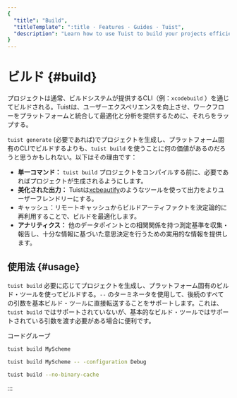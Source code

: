 ```yaml
---
{
  "title": "Build",
  "titleTemplate": ":title · Features · Guides · Tuist",
  "description": "Learn how to use Tuist to build your projects efficiently."
}
---
```

# ビルド {#build}

プロジェクトは通常、ビルドシステムが提供するCLI（例：`xcodebuild`
）を通じてビルドされる。Tuistは、ユーザーエクスペリエンスを向上させ、ワークフローをプラットフォームと統合して最適化と分析を提供するために、それらをラップする。

`tuist generate` (必要であれば)でプロジェクトを生成し、プラットフォーム固有のCLIでビルドするよりも、`tuist build`
を使うことに何の価値があるのだろうと思うかもしれない。以下はその理由です：

- **単一コマンド：** `tuist build` プロジェクトをコンパイルする前に、必要であればプロジェクトが生成されるようにします。
- **美化された出力：**
  Tuistは[xcbeautify](https://github.com/cpisciotta/xcbeautify)のようなツールを使って出力をよりユーザーフレンドリーにする。
- <LocalizedLink href="/guides/features/cache"><bold>キャッシュ：</bold></LocalizedLink>リモートキャッシュからビルドアーティファクトを決定論的に再利用することで、ビルドを最適化します。
- **アナリティクス：** 他のデータポイントとの相関関係を持つ測定基準を収集・報告し、十分な情報に基づいた意思決定を行うための実用的な情報を提供します。

## 使用法 {#usage}

`tuist build` 必要に応じてプロジェクトを生成し、プラットフォーム固有のビルド・ツールを使ってビルドする。`--`
のターミネータを使用して、後続のすべての引数を基本ビルド・ツールに直接転送することをサポートします。これは、`tuist build`
ではサポートされていないが、基本的なビルド・ツールではサポートされている引数を渡す必要がある場合に便利です。

コードグループ
```bash [Build a scheme]
tuist build MyScheme
```
```bash [Build a specific configuration]
tuist build MyScheme -- -configuration Debug
```
```bash [Build all schemes without binary cache]
tuist build --no-binary-cache
```
:::
